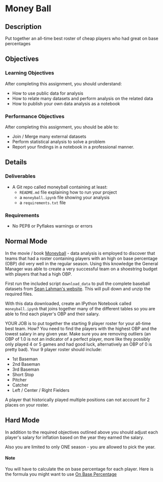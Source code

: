 # Money Ball

## Description

Put together an all-time best roster of cheap players who had great on base percentages

## Objectives

### Learning Objectives

After completing this assignment, you should understand:

* How to use public data for analysis
* How to relate many datasets and perform analysis on the related data
* How to publish your own data analysis as a notebook

### Performance Objectives

After completing this assignment, you should be able to:

* Join / Merge many external datasets
* Perform statistical analysis to solve a problem
* Report your findings in a notebook in a professional manner.

## Details

### Deliverables

* A Git repo called moneyball containing at least:
  * `README.md` file explaining how to run your project
  * a `moneyball.ipynb` file showing your analysis
  * a `requirements.txt` file

### Requirements

* No PEP8 or Pyflakes warnings or errors

## Normal Mode

In the movie / book [Moneyball](http://www.imdb.com/title/tt1210166/) - data analysis
is employed to discover that teams that had a roster containing players with an high
on base percentage (OBP) did very well in the regular season. Using this knowledge
the General Manager was able to create a very successful team on a shoestring budget
with players that had a high OBP.

First run the included script `download_data` to pull the complete baseball datasets
from [Sean Lahman's website](http://www.seanlahman.com/baseball-archive/statistics/). This
will pull down and unzip the required files.

With this data downloaded, create an IPython Notebook called `moneyball.ipynb` that
joins together many of the different tables so you are able to find each player's OBP
and their salary.

YOUR JOB is to put together the starting 9 player roster for your all-time best team.  How?
You need to find the players with the highest OBP and the lowest salary in any given year. Make
sure you are removing outliers (an OBP of 1.0 is not an indicator of a perfect player, more like
they possibly only played 4 or 5 games and had good luck, alternatively an OBP of 0 is pretty
bad).  Your 9 player roster should include:

 - 1st Baseman
 - 2nd Baseman
 - 3rd Baseman
 - Short Stop
 - Pitcher
 - Catcher
 - Left / Center / Right Fielders

A player that historically played multiple positions can not account for 2 places on your roster.

## Hard Mode

In addition to the required objectives outlined above you should adjust each player's salary
for inflation based on the year they earned the salary.

Also you are limited to only ONE season - you are allowed to pick the year.

#### Note

You will have to calculate the on base percentage for each player.  Here is the formula you
might want to use [On Base Percentage](https://en.wikipedia.org/wiki/On-base_percentage)
